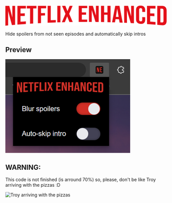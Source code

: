 ![Netflix Enhanced Logo](/img/logo/SVG/NetflixEnhanced_Logo_Logo_Sin-Fondo@SVG.svg)

Hide spoilers from not seen episodes and automatically skip intros

## Preview
![Preview of the extension](img/docs/preview.png)

## WARNING:
This code is not finished (is arround 70%) so, please, don't be like Troy arriving with the pizzas :D

![Troy arriving with the pizzas](img/docs/troy.gif)

